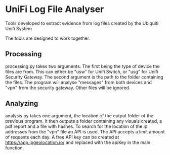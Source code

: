 # UniFi Log File Analyser
Tools developed to extract evidence from log files created by the Ubiquiti Unifi System

The tools are designed to work together.

## Processing
processing.py takes two arguments. The first being the type of device the files are from. This can either be "usw" for Unifi Switch, or "usg" for Unifi Security Gateway. The second argument is the path to the folder containing the files. The program will analyse "messages" from both devices and "vpn" from the security gateway. Other files will be ignored.

## Analyzing
analysis.py takes one argument, the location of the output folder of the previous program. It then outputs a folder containing any visuals created, a pdf report and a file with hashes. To search for the location of the ip addresses from the "vpn" file an API is used. The API accepts a limit amount of requests each day. A free API key can be created at https://app.ipgeolocation.io/ and replaced with the apiKey in the main function. 